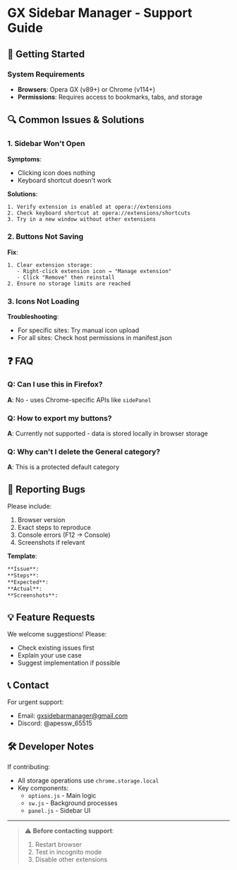 # GX Sidebar Manager - Support Guide

## 🚀 Getting Started
### System Requirements
- **Browsers**: Opera GX (v89+) or Chrome (v114+)
- **Permissions**: Requires access to bookmarks, tabs, and storage

## 🔍 Common Issues & Solutions

### 1. Sidebar Won't Open
**Symptoms**:
- Clicking icon does nothing
- Keyboard shortcut doesn't work

**Solutions**:
```steps
1. Verify extension is enabled at opera://extensions
2. Check keyboard shortcut at opera://extensions/shortcuts
3. Try in a new window without other extensions
```

### 2. Buttons Not Saving
**Fix**:
```steps
1. Clear extension storage:
   - Right-click extension icon → "Manage extension"
   - Click "Remove" then reinstall
2. Ensure no storage limits are reached
```

### 3. Icons Not Loading
**Troubleshooting**:
- For specific sites: Try manual icon upload
- For all sites: Check host permissions in manifest.json

## ❓ FAQ

### Q: Can I use this in Firefox?
**A**: No - uses Chrome-specific APIs like `sidePanel`

### Q: How to export my buttons?
**A**: Currently not supported - data is stored locally in browser storage

### Q: Why can't I delete the General category?
**A**: This is a protected default category

## 🐛 Reporting Bugs
Please include:
1. Browser version
2. Exact steps to reproduce
3. Console errors (F12 → Console)
4. Screenshots if relevant

**Template**:
```mg
**Issue**:
**Steps**:
**Expected**:
**Actual**:
**Screenshots**:
```

## 💡 Feature Requests
We welcome suggestions! Please:
- Check existing issues first
- Explain your use case
- Suggest implementation if possible

## 📞 Contact
For urgent support:
- Email: gxsidebarmanager@gmail.com
- Discord: @apessw_65515

## 🛠️ Developer Notes
If contributing:
- All storage operations use `chrome.storage.local`
- Key components:
  - `options.js` - Main logic
  - `sw.js` - Background processes
  - `panel.js` - Sidebar UI

---

> ⚠️ **Before contacting support**:
> 1. Restart browser
> 2. Test in incognito mode
> 3. Disable other extensions
